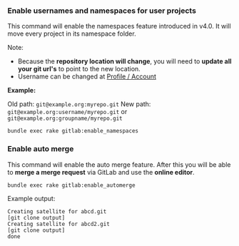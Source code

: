 ### Enable usernames and namespaces for user projects

This command will enable the namespaces feature introduced in v4.0. It will move every project in its namespace folder.

Note:

* Because the **repository location will change**, you will need to **update all your git url's** to point to the new location.
* Username can be changed at [Profile / Account](/profile/account)

**Example:**

Old path: `git@example.org:myrepo.git`
New path: `git@example.org:username/myrepo.git` or `git@example.org:groupname/myrepo.git`

```
bundle exec rake gitlab:enable_namespaces
```


### Enable auto merge

This command will enable the auto merge feature. After this you will be able to **merge a merge request** via GitLab and use the **online editor**.

```
bundle exec rake gitlab:enable_automerge
```

Example output:

```
Creating satellite for abcd.git
[git clone output]
Creating satellite for abcd2.git
[git clone output]
done
```
